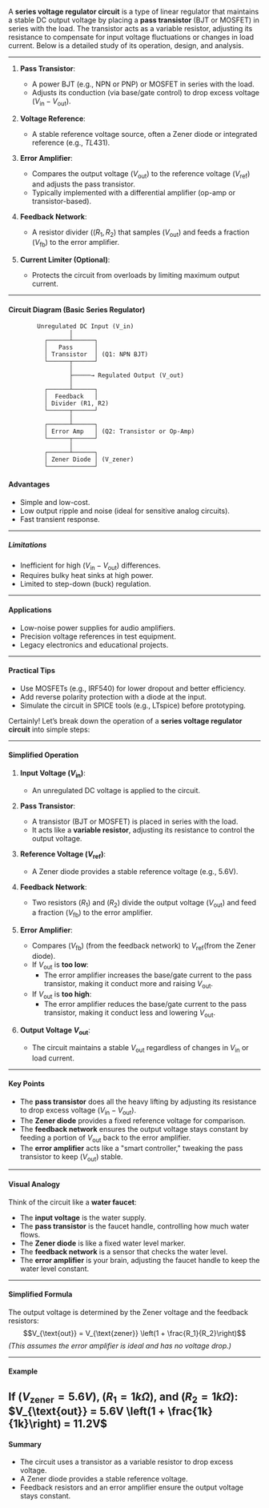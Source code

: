 
A **series voltage regulator circuit** is a type of linear regulator that maintains a stable DC output voltage by placing a **pass transistor** (BJT or MOSFET) in series with the load. The transistor acts as a variable resistor, adjusting its resistance to compensate for input voltage fluctuations or changes in load current. Below is a detailed study of its operation, design, and analysis.

---
1. **Pass Transistor**:  
   - A power BJT (e.g., NPN or PNP) or MOSFET in series with the load.  
   - Adjusts its conduction (via base/gate control) to drop excess voltage ($V_{\text{in}} - V_{\text{out}}$).  

2. **Voltage Reference**:  
   - A stable reference voltage source, often a Zener diode or integrated reference (e.g., $TL431$).  

3. **Error Amplifier**:  
   - Compares the output voltage ($V_{\text{out}}$) to the reference voltage ($V_{\text{ref}}$) and adjusts the pass transistor.  
   - Typically implemented with a differential amplifier (op-amp or transistor-based).  

4. **Feedback Network**:  
   - A resistor divider ($(R_1, R_2$) that samples ($V_{\text{out}}$) and feeds a fraction ($V_{\text{fb}}$) to the error amplifier.  

5. **Current Limiter (Optional)**:  
   - Protects the circuit from overloads by limiting maximum output current.
---
#### **Circuit Diagram (Basic Series Regulator)**
```plaintext
        Unregulated DC Input (V_in)
                 │
          ┌──────┴──────┐
          │   Pass      │
          │ Transistor  │ (Q1: NPN BJT)
          └──────┬──────┘
                 │
                 ├─────→ Regulated Output (V_out)
                 │
          ┌──────┴──────┐
          │  Feedback   │
          │ Divider (R1, R2)
          └──────┬──────┘
                 │
          ┌──────┴──────┐
          │ Error Amp   │ (Q2: Transistor or Op-Amp)
          └──────┬──────┘
                 │
          ┌──────┴──────┐
          │ Zener Diode │ (V_zener)
          └─────────────┘
```
#### **Advantages**
- Simple and low-cost.  
- Low output ripple and noise (ideal for sensitive analog circuits).  
- Fast transient response.  
---
##### **Limitations**
- Inefficient for high \($V_{\text{in}} - V_{\text{out}}$\) differences.  
- Requires bulky heat sinks at high power.  
- Limited to step-down (buck) regulation.  
---
#### **Applications**
- Low-noise power supplies for audio amplifiers.  
- Precision voltage references in test equipment.  
- Legacy electronics and educational projects.  
---
#### **Practical Tips**
- Use MOSFETs (e.g., IRF540) for lower dropout and better efficiency.  
- Add reverse polarity protection with a diode at the input.  
- Simulate the circuit in SPICE tools (e.g., LTspice) before prototyping.  

Certainly! Let’s break down the operation of a **series voltage regulator circuit** into simple steps:

---
#### **Simplified Operation**
1. **Input Voltage ($V_{\text{in}}$)**:  
   - An unregulated DC voltage is applied to the circuit.

2. **Pass Transistor**:  
   - A transistor (BJT or MOSFET) is placed in series with the load.  
   - It acts like a **variable resistor**, adjusting its resistance to control the output voltage.

3. **Reference Voltage ($V_{\text{ref}}$)**:  
   - A Zener diode provides a stable reference voltage (e.g., 5.6V).  

4. **Feedback Network**:  
   - Two resistors ($R_1$) and ($R_2$) divide the output voltage ($V_{\text{out}}$) and feed a fraction ($V_{\text{fb}}$) to the error amplifier.  

5. **Error Amplifier**:  
   - Compares ($V_{\text{fb}}$) (from the feedback network) to $V_{\text{ref}}$(from the Zener diode).  
   - If $V_{\text{out}}$ is **too low**:  
     - The error amplifier increases the base/gate current to the pass transistor, making it conduct more and raising $V_{\text{out}}$.  
   - If $V_{\text{out}}$ is **too high**:  
     - The error amplifier reduces the base/gate current to the pass transistor, making it conduct less and lowering $V_{\text{out}}$.

6. **Output Voltage $V_{\text{out}}$**:  
   - The circuit maintains a stable $V_{\text{out}}$ regardless of changes in $V_{\text{in}}$ or load current.  
---
#### **Key Points**
- The **pass transistor** does all the heavy lifting by adjusting its resistance to drop excess voltage $(V_{\text{in}} - V_{\text{out}})$.  
- The **Zener diode** provides a fixed reference voltage for comparison.  
- The **feedback network** ensures the output voltage stays constant by feeding a portion of $V_{\text{out}}$ back to the error amplifier.  
- The **error amplifier** acts like a "smart controller," tweaking the pass transistor to keep ($V_{\text{out}}$) stable.  
---
#### **Visual Analogy**
Think of the circuit like a **water faucet**:
- The **input voltage** is the water supply.  
- The **pass transistor** is the faucet handle, controlling how much water flows.  
- The **Zener diode** is like a fixed water level marker.  
- The **feedback network** is a sensor that checks the water level.  
- The **error amplifier** is your brain, adjusting the faucet handle to keep the water level constant.  
---
#### **Simplified Formula**
The output voltage is determined by the Zener voltage and the feedback resistors:  
$$V_{\text{out}} = V_{\text{zener}} \left(1 + \frac{R_1}{R_2}\right)$$
*(This assumes the error amplifier is ideal and has no voltage drop.)*  

---
#### **Example**
If \($V_{\text{zener}} = 5.6V$\), \($R_1 = 1k\Omega$\), and \($R_2 = 1k\Omega$\):  
$V_{\text{out}} = 5.6V \left(1 + \frac{1k}{1k}\right) = 11.2V$
---
#### **Summary**
- The circuit uses a transistor as a variable resistor to drop excess voltage.  
- A Zener diode provides a stable reference voltage.  
- Feedback resistors and an error amplifier ensure the output voltage stays constant.  